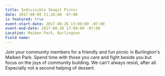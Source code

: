 ```yaml
---
title: Indivisible Skagit Picnic
date: 2017-08-09 21:28:00 -07:00
is featured: true
event-start-date: 2017-08-26 13:00:00 -07:00
event-end-date: 2017-08-26 17:00:00 -07:00
Location: Maiben Park, Burlington
Field name: 
---
```


Join your community members for a friendly and fun picnic in Burlington's Maiben Park. Spend time with those you care and fight beside you but focus on the joys of community building. We can't always resist, after all. Especially not a second helping of dessert.
